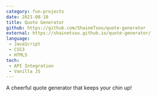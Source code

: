 ```yaml
---
category: fun-projects
date: 2021-08-10
title: Quote Generator
github: https://github.com/ShaineTsou/quote-generator
external: https://shainetsou.github.io/quote-generator/
language: 
 - JavaScript
 - CSS3
 - HTML5
tech:
 - API Integration
 - Vanilla JS
---
```

A cheerful quote generator that keeps your chin up!